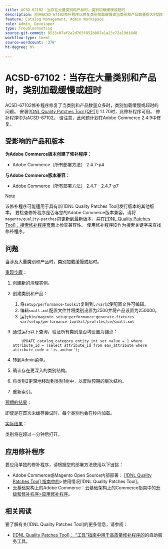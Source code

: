 ```yaml
---
title: ACSD-67102：当存在大量类别和产品时，类别加载缓慢或超时
description: 应用ACSD-67102修补程序以修复类别加载缓慢或当类别和产品数量很大时超时的Adobe Commerce问题。
feature: Catalog Management, Admin Workspace
role: Admin, Developer
type: Troubleshooting
source-git-commit: 8533c07af2a2d765f851b887a1a23c72a19d16d8
workflow-type: tm+mt
source-wordcount: '378'
ht-degree: 0%

---
```



# ACSD-67102：当存在大量类别和产品时，类别加载缓慢或超时

ACSD-67102修补程序修复了当类别和产品数量众多时，类别加载缓慢或超时的问题。 安装[[!DNL Quality Patches Tool (QPT)]](/help/tools/quality-patches-tool/quality-patches-tool-to-self-serve-quality-patches.md) 1.1.70时，此修补程序可用。 修补程序ID为ACSD-67102。 请注意，此问题计划在Adobe Commerce 2.4.9中修复。

## 受影响的产品和版本

**为Adobe Commerce版本创建了修补程序：**

* Adobe Commerce（所有部署方法） 2.4.7-p4

**与Adobe Commerce版本兼容：**

* Adobe Commerce（所有部署方法） 2.4.7 - 2.4.7-p7

>[!NOTE]
>
>该修补程序可能适用于具有新[!DNL Quality Patches Tool]发行版本的其他版本。 要检查修补程序是否与您的Adobe Commerce版本兼容，请将`magento/quality-patches`包更新到最新版本，并在[[!DNL Quality Patches Tool]：搜索修补程序页面](https://experienceleague.adobe.com/tools/commerce-quality-patches/index.html?lang=zh-Hans)上检查兼容性。 使用修补程序ID作为搜索关键字来查找修补程序。

## 问题

当涉及大量类别和产品时，类别加载缓慢或超时。

<u>重现步骤</u>：

1. 创建新的清理实例。
1. 创建类别和产品：
   1. 将`setup/performance-toolkit`复制到`./var`以使配置文件可编辑。
   1. 编辑`small.xml`配置文件并将类别设置为2500并将产品设置为250000。
   1. 运行`bin/magento setup:performance:generate-fixtures var/setup/performance-toolkit/profiles/ce/small.xml`
1. 通过运行以下查询，验证所有类别是否均设置为锚点：

   ```
       UPDATE catalog_category_entity_int set value = 1 where attribute_id = (select attribute_id from eav_attribute where attribute_code = 'is_anchor'); 
   ```

1. 转到Admin菜单。
1. 确认存在更深入的类别结构。
1. 将类别2更深地移动到类别1树中，以反映预期的层次结构。
1. 重新索引。

<u>预期的结果</u>：

即使是在首次未缓存尝试时，每个类别也会在秒内加载。

<u>实际结果</u>：

类别将在超过一分钟后打开。

## 应用修补程序

要应用单独的修补程序，请根据您的部署方法使用以下链接：

* Adobe Commerce或Magento Open Source内部部署： [[!DNL Quality Patches Tool] 指南中的](/help/tools/quality-patches-tool/usage.md)>使用情况[!DNL Quality Patches Tool]。
* 云基础架构上的Adobe Commerce：云基础架构上的Commerce指南中的[升级和修补程序>应用修补程序](https://experienceleague.adobe.com/docs/commerce-cloud-service/user-guide/develop/upgrade/apply-patches.html?lang=zh-Hans)。

## 相关阅读

要了解有关[!DNL Quality Patches Tool]的更多信息，请参阅：

* [[!DNL Quality Patches Tool]： “工具”指南中用于高质量修补程序的](/help/tools/quality-patches-tool/quality-patches-tool-to-self-serve-quality-patches.md)的自助服务工具。
